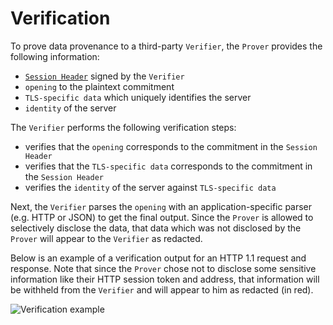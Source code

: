 # Verification

To prove data provenance to a third-party `Verifier`, the `Prover` provides the following information:
- [`Session Header`](/protocol/mpc-tls/signing.md) signed by the `Verifier`
- `opening` to the plaintext commitment
- `TLS-specific data` which uniquely identifies the server
- `identity` of the server

The `Verifier` performs the following verification steps:
- verifies that the `opening` corresponds to the commitment in the `Session Header`
- verifies that the `TLS-specific data` corresponds to the commitment in the `Session Header`
- verifies the `identity` of the server against `TLS-specific data`

Next, the `Verifier` parses the `opening` with an application-specific parser (e.g. HTTP or JSON) to get the final output. Since the `Prover` is allowed to selectively disclose the data, that data which was not disclosed by the `Prover` will appear to the `Verifier` as redacted. 

Below is an example of a verification output for an HTTP 1.1 request and response. Note that since the `Prover` chose not to disclose some sensitive information like their HTTP session token and address, that information will be withheld from the `Verifier` and will appear to him as redacted (in red).

![Verification example](/diagrams/verification_example.svg)
